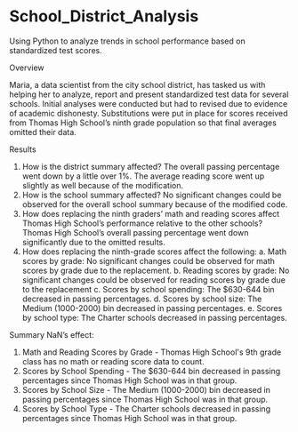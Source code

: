 # School_District_Analysis
Using Python to analyze trends in school performance based on standardized test scores. 

Overview

Maria, a data scientist from the city school district, has tasked us with helping her to analyze, report and present standardized test data for several schools. Initial analyses were conducted but had to revised due to evidence of academic dishonesty. Substitutions were put in place for scores received from Thomas High School’s ninth grade population so that final averages omitted their data.

Results

1. How is the district summary affected? 
    The overall passing percentage went down by a little over 1%. The average reading score went up slightly as well because of the modification.
2. How is the school summary affected? 
    No significant changes could be observed for the overall school summary because of the modified code. 
3. How does replacing the ninth graders’ math and reading scores affect Thomas High School’s performance relative to the other schools? 
    Thomas High School’s overall passing percentage went down significantly due to the omitted results.
4. How does replacing the ninth-grade scores affect the following:
    a. Math scores by grade: No significant changes could be observed for math scores by grade due to the replacement.
    b. Reading scores by grade: No significant changes could be observed for reading scores by grade due to the replacement
    c. Scores by school spending: The $630-644 bin decreased in passing percentages.
    d. Scores by school size: The Medium (1000-2000) bin decreased in passing percentages.
    e. Scores by school type: The Charter schools decreased in passing percentages.
    
Summary NaN’s effect:
1. Math and Reading Scores by Grade - Thomas High School's 9th grade class has no math or reading score data to count.
2. Scores by School Spending - The $630-644 bin decreased in passing percentages since Thomas High School was in that group.
3. Scores by School Size - The Medium (1000-2000) bin decreased in passing percentages since Thomas High School was in that group. 
4. Scores by School Type - The Charter schools decreased in passing percentages since Thomas High School was in that group. 


